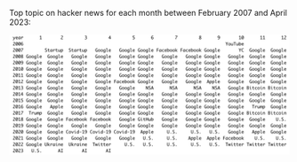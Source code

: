 Top topic on hacker news for each month between February 2007 and April 2023:

![Top topic on hacker news by month](./top-topic-by-month/HN-top-topic-by-month-v2.png)

